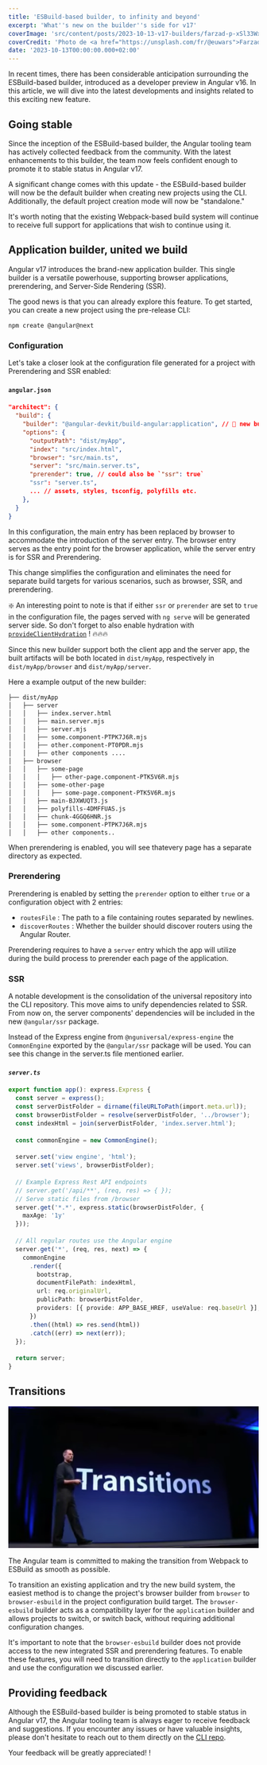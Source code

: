 ```yaml
---
title: 'ESBuild-based builder, to infinity and beyond'
excerpt: 'What''s new on the builder''s side for v17'
coverImage: 'src/content/posts/2023-10-13-v17-builders/farzad-p-xSl33Wxyc-unsplash.jpg'
coverCredit: 'Photo de <a href="https://unsplash.com/fr/@euwars">Farzad</a> sur <a href="https://unsplash.com/fr/photos/p-xSl33Wxyc">Unsplash</a>"'
date: '2023-10-13T00:00:00.000+02:00'
---
```


In recent times, there has been considerable anticipation surrounding the ESBuild-based builder, introduced as a developer preview in Angular v16. In this article, we will dive into the latest developments and insights related to this exciting new feature.

## Going stable

Since the inception of the ESBuild-based builder, the Angular tooling team has actively collected feedback from the community. With the latest enhancements to this builder, the team now feels confident enough to promote it to stable status in Angular v17.

A significant change comes with this update - the ESBuild-based builder will now be the default builder when creating new projects using the CLI. Additionally, the default project creation mode will now be "standalone."

It's worth noting that the existing Webpack-based build system will continue to receive full support for applications that wish to continue using it.

## Application builder, united we build

Angular v17 introduces the brand-new application builder. This single builder is a versatile powerhouse, supporting browser applications, prerendering, and Server-Side Rendering (SSR).

The good news is that you can already explore this feature. To get started, you can create a new project using the pre-release CLI:

```text
npm create @angular@next
```

### Configuration

Let's take a closer look at the configuration file generated for a project with Prerendering and SSR enabled:

#### **`angular.json`**

```json
"architect": {
  "build": {
    "builder": "@angular-devkit/build-angular:application", // 🎉 new builder 🎉
    "options": {
      "outputPath": "dist/myApp",
      "index": "src/index.html",
      "browser": "src/main.ts",
      "server": "src/main.server.ts",
      "prerender": true, // could also be `"ssr": true`
      "ssr": "server.ts",
      ... // assets, styles, tsconfig, polyfills etc.
    },
  }
}
```

In this configuration, the main entry has been replaced by browser to accommodate the introduction of the server entry. The browser entry serves as the entry point for the browser application, while the server entry is for SSR and Prerendering.

This change simplifies the configuration and eliminates the need for separate build targets for various scenarios, such as browser, SSR, and prerendering.

❇️ An interesting point to note is that if either `ssr` or `prerender` are set to `true` in the configuration file, the pages served with `ng serve` will be generated server side.
So don't forget to also enable hydration with [`provideClientHydration`](https://angular.io/api/platform-browser/provideClientHydration) ! 🔥🔥🔥

Since this new builder support both the client app and the server app, the built artifacts will be both located in `dist/myApp`, respectively in `dist/myApp/browser` and `dist/myApp/server`.

Here a example output of the new builder:

```text
├── dist/myApp
│   ├── server
│   │   ├── index.server.html
│   │   ├── main.server.mjs
│   │   ├── server.mjs
│   │   ├── some.component-PTPK7J6R.mjs
│   │   ├── other.component-PT0PDR.mjs
│   │   ├── other components ....
│   ├── browser
│   │   ├── some-page
│   │   │   ├── other-page.component-PTK5V6R.mjs
│   │   ├── some-other-page
│   │   │   ├── some-page.component-PTK5V6R.mjs
│   │   ├── main-BJXWUQT3.js
│   │   ├── polyfills-4DMFFUAS.js
│   │   ├── chunk-4GGQ6HNR.js
│   │   ├── some.component-PTPK7J6R.mjs
│   │   ├── other components..
```

When prerendering is enabled, you will see thatevery page has a separate directory as expected.

### Prerendering

Prerendering is enabled by setting the `prerender` option to either `true` or a configuration object with 2 entries:

* `routesFile` : The path to a file containing routes separated by newlines.
* `discoverRoutes` : Whether the builder should discover routers using the Angular Router.

Prerendering requires to have a `server` entry which the app will utilize during the build process to prerender each page of the application.

### SSR

A notable development is the consolidation of the universal repository into the CLI repository. This move aims to unify dependencies related to SSR. From now on, the server components' dependencies will be included in the new `@angular/ssr` package.

Instead of the Express engine from `@nguniversal/express-engine` the `CommonEngine` exported by the `@angular/ssr` package will be used. You can see this change in the server.ts file mentioned earlier.

#### *`server.ts`*

```ts
export function app(): express.Express {
  const server = express();
  const serverDistFolder = dirname(fileURLToPath(import.meta.url));
  const browserDistFolder = resolve(serverDistFolder, '../browser');
  const indexHtml = join(serverDistFolder, 'index.server.html');

  const commonEngine = new CommonEngine();

  server.set('view engine', 'html');
  server.set('views', browserDistFolder);

  // Example Express Rest API endpoints
  // server.get('/api/**', (req, res) => { });
  // Serve static files from /browser
  server.get('*.*', express.static(browserDistFolder, {
    maxAge: '1y'
  }));

  // All regular routes use the Angular engine
  server.get('*', (req, res, next) => {
    commonEngine
      .render({
        bootstrap,
        documentFilePath: indexHtml,
        url: req.originalUrl,
        publicPath: browserDistFolder,
        providers: [{ provide: APP_BASE_HREF, useValue: req.baseUrl }],
      })
      .then((html) => res.send(html))
      .catch((err) => next(err));
  });

  return server;
}
```

## Transitions

![Let's talk about transitions](src/content/posts/2023-10-13-v17-builders/transitions.png)

The Angular team is committed to making the transition from Webpack to ESBuild as smooth as possible.

To transition an existing application and try the new build system, the easiest method is to change the project's browser builder from `browser` to `browser-esbuild` in the project configuration build target. The `browser-esbuild` builder acts as a compatibility layer for the `application` builder and allows projects to switch, or switch back, without requiring additional configuration changes.

It's important to note that the `browser-esbuild` builder does not provide access to the new integrated SSR and prerendering features. To enable these features, you will need to transition directly to the `application` builder and use the configuration we discussed earlier.

## Providing feedback

Although the ESBuild-based builder is being promoted to stable status in Angular v17, the Angular tooling team is always eager to receive feedback and suggestions. If you encounter any issues or have valuable insights, please don't hesitate to reach out to them directly on the [CLI repo](https://github.com/angular/angular-cli).

Your feedback will be greatly appreciated! !
